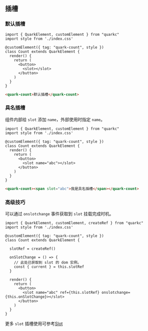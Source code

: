 ## 插槽
### 默认插槽

```tsx
import { QuarkElement, customElement } from "quarkc"
import style from './index.css'

@customElement({ tag: "quark-count", style })
class Count extends QuarkElement {
  render() {
    return (
      <button>
        <slot></slot>
      </button>
    )
  }
}
```

```html
<quark-count>默认插槽</quark-count>
```

### 具名插槽

组件内部给 `slot` 添加 `name`，外部使用时指定 `name`。

```tsx
import { QuarkElement, customElement } from "quarkc"
import style from './index.css'

@customElement({ tag: "quark-count", style })
class Count extends QuarkElement {
  render() {
    return (
      <button>
        <slot name="abc"></slot>
      </button>
    )
  }
}
```

```html
<quark-count><span slot="abc">我是具名插槽</span></quark-count>
```
### 高级技巧

可以通过 `onslotchange` 事件获取到 `slot` 挂载完成时机。

```tsx
import { QuarkElement, customElement, createRef } from "quarkc"
import style from './index.css'

@customElement({ tag: "quark-count", style })
class Count extends QuarkElement {

  slotRef = createRef()

  onSlotChange = () => {
    // 此处已获取到 slot 的 dom 实例。
    const { current } = this.slotRef
  }

  render() {
    return (
      <button>
        <slot name="abc" ref={this.slotRef} onslotchange={this.onSlotChange}></slot>
      </button>
    )
  }
}
```

更多 `slot` 插槽使用可参考[Slot](https://developer.mozilla.org/en-US/docs/Web/Web_Components/Using_templates_and_slots)
